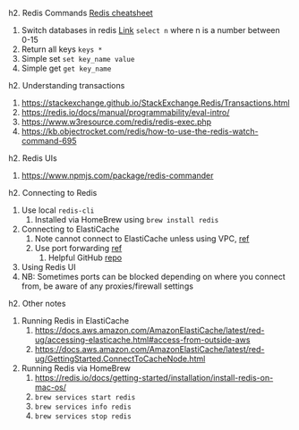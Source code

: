 h2. Redis Commands
[Redis cheatsheet](https://simplecheatsheet.com/tag/redis-cheat-sheet/)
1. Switch databases in redis [Link](https://stackoverflow.com/questions/13386053/how-do-i-change-between-redis-database)
    `select n` where n is a number between 0-15
1. Return all keys
    `keys *`
1. Simple set
    `set key_name value`
1. Simple get
    `get key_name`

h2. Understanding transactions
1. https://stackexchange.github.io/StackExchange.Redis/Transactions.html
1. https://redis.io/docs/manual/programmability/eval-intro/
1. https://www.w3resource.com/redis/redis-exec.php
1. https://kb.objectrocket.com/redis/how-to-use-the-redis-watch-command-695

h2. Redis UIs
1. https://www.npmjs.com/package/redis-commander

h2. Connecting to Redis
1. Use local `redis-cli`
    1. Installed via HomeBrew using `brew install redis`
1. Connecting to ElastiCache
    1. Note cannot connect to ElastiCache unless using VPC, [ref](https://docs.aws.amazon.com/AmazonElastiCache/latest/mem-ug/accessing-elasticache.html)
    1. Use port forwarding [ref](https://aws.amazon.com/blogs/aws/new-port-forwarding-using-aws-system-manager-sessions-manager/)
        1. Helpful GitHub [repo](https://github.com/aws-samples/aws-systems-manager-port-forwarding-for-amazon-elasticache)
1. Using Redis UI
1. NB: Sometimes ports can be blocked depending on where you connect from, be aware of any proxies/firewall settings

h2. Other notes
1. Running Redis in ElastiCache
    1. https://docs.aws.amazon.com/AmazonElastiCache/latest/red-ug/accessing-elasticache.html#access-from-outside-aws
    1. https://docs.aws.amazon.com/AmazonElastiCache/latest/red-ug/GettingStarted.ConnectToCacheNode.html
1. Running Redis via HomeBrew
    1. https://redis.io/docs/getting-started/installation/install-redis-on-mac-os/
    1. `brew services start redis`
    1. `brew services info redis`
    1. `brew services stop redis`